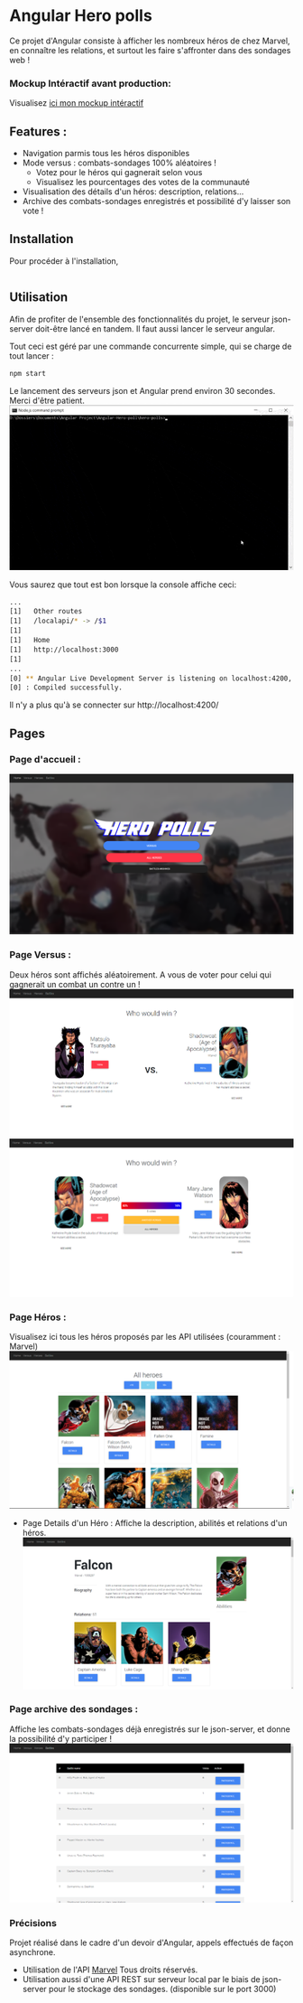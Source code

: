 # Angular Hero polls
Ce projet d'Angular consiste à afficher les nombreux héros de chez Marvel, en connaître les relations, et surtout les faire s'affronter dans des sondages web !

### Mockup Intéractif avant production:
Visualisez [ici mon mockup intéractif](https://xd.adobe.com/view/91792b1b-04df-4777-7424-491856343f5d-e748/) 


## Features :
- Navigation parmis tous les héros disponibles
- Mode versus : combats-sondages 100% aléatoires !
   - Votez pour le héros qui gagnerait selon vous
   - Visualisez les pourcentages des votes de la communauté
- Visualisation des détails d'un héros: description, relations...
- Archive des combats-sondages enregistrés et possibilité d'y laisser son vote !

## Installation

Pour procéder à l'installation,

```bash

```


## Utilisation
Afin de profiter de l'ensemble des fonctionnalités du projet, le serveur json-server doit-être lancé en tandem.
Il faut aussi lancer le serveur angular.

Tout ceci est géré par une commande concurrente simple, qui se charge de tout lancer : 

```bash
npm start
```
Le lancement des serveurs json et Angular prend environ 30 secondes. Merci d'être patient.
![gif](pictures/npm_start.gif)

Vous saurez que tout est bon lorsque la console affiche ceci:
```bash
...
[1]   Other routes
[1]   /localapi/* -> /$1
[1]
[1]   Home
[1]   http://localhost:3000
[1]
...
[0] ** Angular Live Development Server is listening on localhost:4200, open your browser on http://localhost:4200/ **
[0] : Compiled successfully.
```

Il n'y a plus qu'à se connecter sur http://localhost:4200/

## Pages
### Page d'accueil :
![Accueil](pictures/landing.png)

### Page Versus :
Deux héros sont affichés aléatoirement. A vous de voter pour celui qui gagnerait un combat un contre un !
![Versus page](pictures/versus.PNG)
![Result Versus page](pictures/results.PNG)

### Page Héros : 
Visualisez ici tous les héros proposés par les API utilisées (couramment : Marvel)
![Heroes page](pictures/all-heroes.PNG)

 - Page Details d'un Héro :
 Affiche la description, abilités et relations d'un héros.
 ![Hero details](pictures/hero-details.PNG)

### Page archive des sondages :
Affiche les combats-sondages déjà enregistrés sur le json-server, et donne la possibilité d'y participer !
![Battles Page](pictures/battles.PNG)

### Précisions
Projet réalisé dans le cadre d'un devoir d'Angular,
appels effectués de façon asynchrone.
- Utilisation de l'API [Marvel](https://developer.marvel.com/) Tous droits réservés.
- Utilisation aussi d'une API REST sur serveur local par le biais de json-server pour le stockage des sondages. (disponible sur le port 3000)
